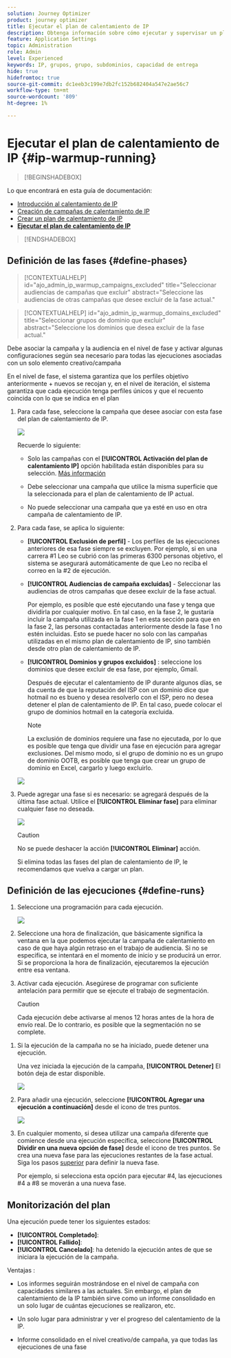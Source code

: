```yaml
---
solution: Journey Optimizer
product: journey optimizer
title: Ejecutar el plan de calentamiento de IP
description: Obtenga información sobre cómo ejecutar y supervisar un plan de calentamiento de IP
feature: Application Settings
topic: Administration
role: Admin
level: Experienced
keywords: IP, grupos, grupo, subdominios, capacidad de entrega
hide: true
hidefromtoc: true
source-git-commit: dc1eeb3c199e7db2fc152b682404a547e2ae56c7
workflow-type: tm+mt
source-wordcount: '809'
ht-degree: 1%

---
```


# Ejecutar el plan de calentamiento de IP {#ip-warmup-running}

>[!BEGINSHADEBOX]

Lo que encontrará en esta guía de documentación:

* [Introducción al calentamiento de IP](ip-warmup-gs.md)
* [Creación de campañas de calentamiento de IP](ip-warmup-campaign.md)
* [Crear un plan de calentamiento de IP](ip-warmup-plan.md)
* **[Ejecutar el plan de calentamiento de IP](ip-warmup-running.md)**

>[!ENDSHADEBOX]

## Definición de las fases {#define-phases}

>[!CONTEXTUALHELP]
>id="ajo_admin_ip_warmup_campaigns_excluded"
>title="Seleccionar audiencias de campañas que excluir"
>abstract="Seleccione las audiencias de otras campañas que desee excluir de la fase actual."

>[!CONTEXTUALHELP]
>id="ajo_admin_ip_warmup_domains_excluded"
>title="Seleccionar grupos de dominio que excluir"
>abstract="Seleccione los dominios que desea excluir de la fase actual."

Debe asociar la campaña y la audiencia en el nivel de fase y activar algunas configuraciones según sea necesario para todas las ejecuciones asociadas con un solo elemento creativo/campaña

En el nivel de fase, el sistema garantiza que los perfiles objetivo anteriormente + nuevos se recojan y, en el nivel de iteración, el sistema garantiza que cada ejecución tenga perfiles únicos y que el recuento coincida con lo que se indica en el plan

1. Para cada fase, seleccione la campaña que desee asociar con esta fase del plan de calentamiento de IP.

   ![](assets/ip-warmup-plan-select-campaign.png)

   Recuerde lo siguiente:

   * Solo las campañas con el **[!UICONTROL Activación del plan de calentamiento IP]** opción habilitada <!--and live?--> están disponibles para su selección. [Más información](#create-ip-warmup-campaign)

   * Debe seleccionar una campaña que utilice la misma superficie que la seleccionada para el plan de calentamiento de IP actual.

   * No puede seleccionar una campaña que ya esté en uso en otra campaña de calentamiento de IP.

1. Para cada fase, se aplica lo siguiente:

   * **[!UICONTROL Exclusión de perfil]** - Los perfiles de las ejecuciones anteriores de esa fase siempre se excluyen. Por ejemplo, si en una carrera #1 Leo se cubrió con las primeras 6300 personas objetivo, el sistema se asegurará automáticamente de que Leo no reciba el correo en la #2 de ejecución.

   * **[!UICONTROL Audiencias de campaña excluidas]** - Seleccionar las audiencias de otros <!--executed/live?-->campañas que desee excluir de la fase actual.

     Por ejemplo, es posible que esté ejecutando una fase y tenga que dividirla por cualquier motivo. En tal caso, en la fase 2, le gustaría incluir la campaña utilizada en la fase 1 en esta sección para que en la fase 2, las personas contactadas anteriormente desde la fase 1 no estén incluidas. Esto se puede hacer no solo con las campañas utilizadas en el mismo plan de calentamiento de IP, sino también desde otro plan de calentamiento de IP.

   * **[!UICONTROL Dominios y grupos excluidos]** : seleccione los dominios que desee excluir de esa fase, por ejemplo, Gmail. <!--??-->

     Después de ejecutar el calentamiento de IP durante algunos días, se da cuenta de que la reputación del ISP con un dominio dice que hotmail no es bueno y desea resolverlo con el ISP, pero no desea detener el plan de calentamiento de IP. En tal caso, puede colocar el grupo de dominios hotmail en la categoría excluida.

     >[!NOTE]
     >
     >La exclusión de dominios requiere una fase no ejecutada, por lo que es posible que tenga que dividir una fase en ejecución para agregar exclusiones. Del mismo modo, si el grupo de dominio no es un grupo de dominio OOTB, es posible que tenga que crear un grupo de dominio en Excel, cargarlo y luego excluirlo.

   ![](assets/ip-warmup-plan-phase-1.png)

1. Puede agregar una fase si es necesario: se agregará después de la última fase actual. Utilice el **[!UICONTROL Eliminar fase]** para eliminar cualquier fase no deseada.

   ![](assets/ip-warmup-plan-add-delete-phases.png)

   >[!CAUTION]
   >
   >No se puede deshacer la acción **[!UICONTROL Eliminar]** acción.
   >
   >Si elimina todas las fases del plan de calentamiento de IP, le recomendamos que vuelva a cargar un plan.

## Definición de las ejecuciones {#define-runs}

1. Seleccione una programación para cada ejecución. <!--which is actually a window of opportunity. meaning? how many hours? shall we specify that to clarify?-->

   ![](assets/ip-warmup-plan-send-time.png)

1. Seleccione una hora de finalización, que básicamente significa la ventana en la que podemos ejecutar la campaña de calentamiento en caso de que haya algún retraso en el trabajo de audiencia. Si no se especifica, se intentará en el momento de inicio y se producirá un error. Si se proporciona la hora de finalización, ejecutaremos la ejecución entre esa ventana.

1. Activar cada ejecución. Asegúrese de programar con suficiente antelación para permitir que se ejecute el trabajo de segmentación. <!--explain how you can evaluate a proper time-->

   >[!CAUTION]
   >
   >Cada ejecución debe activarse al menos 12 horas antes de la hora de envío real. De lo contrario, es posible que la segmentación no se complete. <!--How do you know when segmentation is complete? Is there a way to prevent user from scheduling less than 12 hours before the segmentation job?-->

<!--Sart to execute on every day basis by simply clicking the play button > for each run? do you have to come back every day to activate each run? or can you schedule them one after the other?)-->

1. Si la ejecución de la campaña no se ha iniciado, puede detener una ejecución.<!--why?-->

   Una vez iniciada la ejecución de la campaña, **[!UICONTROL Detener]** El botón deja de estar disponible. <!--TBC in UI-->

   ![](assets/ip-warmup-plan-stop-run.png)

1. Para añadir una ejecución, seleccione **[!UICONTROL Agregar una ejecución a continuación]** desde el icono de tres puntos.

   ![](assets/ip-warmup-plan-run-more-actions.png)

1. En cualquier momento, si desea utilizar una campaña diferente que comience desde una ejecución específica, seleccione **[!UICONTROL Dividir en una nueva opción de fase]** desde el icono de tres puntos. Se crea una nueva fase para las ejecuciones restantes de la fase actual. Siga los pasos [superior](#define-phases) para definir la nueva fase.

   Por ejemplo, si selecciona esta opción para ejecutar #4, las ejecuciones #4 a #8 se moverán a una nueva fase.

<!--
You don't have to decide the campaign upfront. You can do a split later. It's a work in progress plan: you activate one run at a time with a campaign and you always have the flexibility to modify it while working on it.

But need to explain in which case you want to modify campaigns, provide examples
-->

## Monitorización del plan

Una ejecución puede tener los siguientes estados<!--TBC with Medha-->:

* **[!UICONTROL Completado]**:
* **[!UICONTROL Fallido]**:
* **[!UICONTROL Cancelado]**: ha detenido la ejecución antes de que se iniciara la ejecución de la campaña.

Ventajas :

* Los informes seguirán mostrándose en el nivel de campaña con capacidades similares a las actuales. Sin embargo, el plan de calentamiento de la IP también sirve como un informe consolidado en un solo lugar de cuántas ejecuciones se realizaron, etc.

* Un solo lugar para administrar y ver el progreso del calentamiento de la IP.

* Informe consolidado en el nivel creativo/de campaña, ya que todas las ejecuciones de una fase